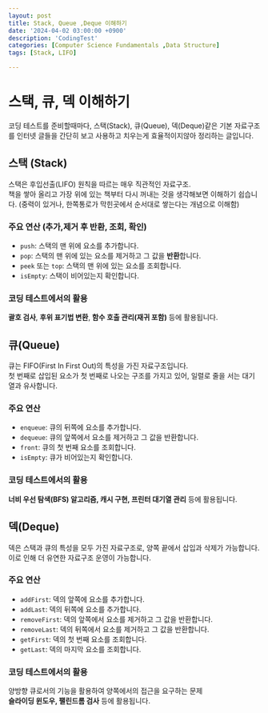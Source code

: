 ```yaml
---
layout: post
title: Stack, Queue ,Deque 이해하기
date: '2024-04-02 03:00:00 +0900'
description: 'CodingTest'
categories: [Computer Science Fundamentals ,Data Structure]
tags: [Stack, LIFO]

---
```

# 스택, 큐, 덱 이해하기

코딩 테스트를 준비할때마다, 스택(Stack), 큐(Queue), 덱(Deque)같은 기본 자료구조를 인터넷 글들을 간단히 보고 사용하고 치우는게 효율적이지않아 정리하는 글입니다.

## 스택 (Stack)

스택은 후입선출(LIFO) 원칙을 따르는 매우 직관적인 자료구조. <br>
책을 쌓아 올리고 가장 위에 있는 책부터 다시 꺼내는 것을 생각해보면 이해하기 쉽습니다.
(중력이 있거나, 한쪽통로가 막힌곳에서 순서대로 쌓는다는 개념으로 이해함)

### 주요 연산 (추가,제거 후 반환, 조회, 확인)
- `push`: 스택의 맨 위에 요소를 추가합니다.
- `pop`: 스택의 맨 위에 있는 요소를 제거하고 그 값을 **반환**합니다.
- `peek` 또는 `top`: 스택의 맨 위에 있는 요소를 조회합니다.
- `isEmpty`: 스택이 비어있는지 확인합니다.


### 코딩 테스트에서의 활용
**괄호 검사**, **후위 표기법 변환**, **함수 호출 관리(재귀 포함)** 등에 활용됩니다.

## 큐(Queue)
큐는 FIFO(First In First Out)의 특성을 가진 자료구조입니다. <br>
첫 번째로 삽입된 요소가 첫 번째로 나오는 구조를 가지고 있어, 일렬로 줄을 서는 대기열과 유사합니다.

### 주요 연산
- `enqueue`: 큐의 뒤쪽에 요소를 추가합니다.
- `dequeue`: 큐의 앞쪽에서 요소를 제거하고 그 값을 반환합니다.
- `front`: 큐의 첫 번째 요소를 조회합니다.
- `isEmpty`: 큐가 비어있는지 확인합니다.

### 코딩 테스트에서의 활용
**너비 우선 탐색(BFS) 알고리즘, 캐시 구현, 프린터 대기열 관리** 등에 활용됩니다.


## 덱(Deque)

덱은 스택과 큐의 특성을 모두 가진 자료구조로, 양쪽 끝에서 삽입과 삭제가 가능합니다. <br>이로 인해 더 유연한 자료구조 운영이 가능합니다.

### 주요 연산
- `addFirst`: 덱의 앞쪽에 요소를 추가합니다.
- `addLast`: 덱의 뒤쪽에 요소를 추가합니다.
- `removeFirst`: 덱의 앞쪽에서 요소를 제거하고 그 값을 반환합니다.
- `removeLast`: 덱의 뒤쪽에서 요소를 제거하고 그 값을 반환합니다.
- `getFirst`: 덱의 첫 번째 요소를 조회합니다.
- `getLast`: 덱의 마지막 요소를 조회합니다.

### 코딩 테스트에서의 활용
양방향 큐로서의 기능을 활용하여 양쪽에서의 접근을 요구하는 문제
<br> 
**슬라이딩 윈도우, 팰린드롬 검사** 등에 활용됩니다.